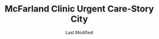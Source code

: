 ---
layout: location-page
date: Last Modified
description: "Local COVID-19 testing is available at McFarland Clinic Urgent Care-Story City in Story City, Iowa, USA."
permalink: "locations/iowa/story-city/mcfarland-clinic-urgent-care-story-city/"
tags:
  - locations
  - iowa
title: McFarland Clinic Urgent Care-Story City
uniqueName: mcfarland-clinic-urgent-care-story-city
state: Iowa
stateAbbr: IA
hood: "Story City"
address: "705 8th St"
city: "Story City"
zip: "50248"
zipsNearby: "50601 50003 50005 50006 50043 50227 50420 50007 50602 50009 50010 50011 50012 50013 50014 50021 50023 50604 50608 50649 50605 50516 50026 50518 50028 50029 50609 50031 50421 50032 50033 50034 50519 50035 50036 50037 50099 50038 50039 50040 50041 50520 50612 50521 50523 50046 50047 50050 50524 50525 50526 50051 52217 50054 50055 50056 50621 50058 50430 50431 50061 50529 50063 50064 50066 50530 50301 50302 50303 50304 50305 50306 50307 50308 50309 50310 50311 50312 50313 50314 50315 50316 50317 50318 50319 50320 50321 50322 50323 50324 50325 50327 50328 50329 50330 50331 50332 50333 50334 50335 50336 50339 50340 50359 50360 50361 50362 50363 50364 50367 50368 50369 50380 50381 50391 50392 50393 50394 50395 50396 50398 50936 50940 50947 50950 50980 50981 50982 50983 50069 50265 50266 50070 50624 50071 50611 50625 50532 50533 50072 50627 50073 50075 50538 50078 50501 50569 50101 50102 50632 50633 50105 50106 50541 50635 51443 50542 50439 50543 50107 50109 50111 50112 50638 50657 50115 50441 50544 50545 50118 50252 50120 50642 50122 50643 50548 50124 50125 50126 50128 50059 50129 50130 50131 50551 50132 50447 50134 50135 50137 50449 50552 51449 51451 50452 50141 50142 50557 51452 50652 50146 50148 50558 51453 50152 50560 50153 50154 50156 50563 50158 50160 50161 50162 50164 50457 50001 50167 50127 50168 50169 50170 50173 50566 50201 50660 50206 50208 50211 50212 50214 50571 50216 50665 50217 50218 50220 50223 50225 50226 50575 50228 50229 50230 51459 50231 50232 50233 50669 50577 50234 50235 50469 50579 50236 50470 50237 50582 50239 50241 51462 50427 50433 50475 50243 50244 50586 50246 50247 50672 50248 50673 50249 50250 50251 50477 52339 50591 50479 52342 50675 50258 50259 50261 50594 50263 50595 50680 50269 50271 50276 50599 50277 50278 50347 50397" 
mapUrl: "http://maps.apple.com/?q=McFarland+Clinic+Urgent+Care-Story+City&address=705+8th+St,Story+City,Iowa,50248"
locationType: Walk-in
phone: "515-733-5191"
website: "https://www.mcfarlandclinic.com/doctors/locations/story-city/story-city-office"
onlineBooking: undefined
closed: undefined
closedUpdate: May 23rd, 2020
notes: "Requires doctor's referral."
days: Weekdays
hours: 8AM-5PM
ctaMessage: Learn more
ctaUrl: "https://www.mcfarlandclinic.com/doctors/locations/story-city/story-city-office"
---
